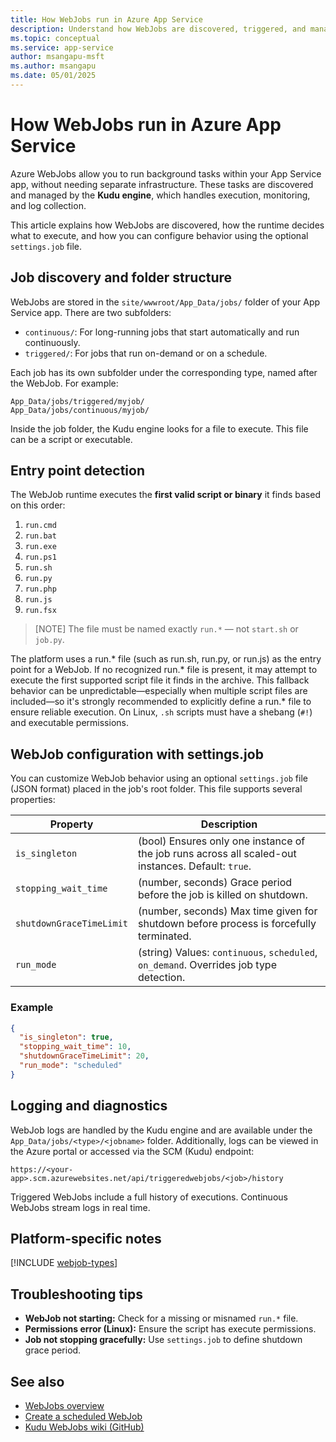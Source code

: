 ```yaml
---
title: How WebJobs run in Azure App Service
description: Understand how WebJobs are discovered, triggered, and managed by the Kudu engine in Azure App Service.
ms.topic: conceptual
ms.service: app-service
author: msangapu-msft
ms.author: msangapu
ms.date: 05/01/2025
---
```


# How WebJobs run in Azure App Service

Azure WebJobs allow you to run background tasks within your App Service app, without needing separate infrastructure. These tasks are discovered and managed by the **Kudu engine**, which handles execution, monitoring, and log collection.

This article explains how WebJobs are discovered, how the runtime decides what to execute, and how you can configure behavior using the optional `settings.job` file.

## Job discovery and folder structure

WebJobs are stored in the `site/wwwroot/App_Data/jobs/` folder of your App Service app. There are two subfolders:

- `continuous/`: For long-running jobs that start automatically and run continuously.
- `triggered/`: For jobs that run on-demand or on a schedule.

Each job has its own subfolder under the corresponding type, named after the WebJob. For example:

```
App_Data/jobs/triggered/myjob/
App_Data/jobs/continuous/myjob/
```

Inside the job folder, the Kudu engine looks for a file to execute. This file can be a script or executable.

## Entry point detection

The WebJob runtime executes the **first valid script or binary** it finds based on this order:

1. `run.cmd`
2. `run.bat`
3. `run.exe`
4. `run.ps1`
5. `run.sh`
6. `run.py`
7. `run.php`
8. `run.js`
9. `run.fsx`

> [NOTE] The file must be named exactly `run.*` — not `start.sh` or `job.py`.

The platform uses a run.* file (such as run.sh, run.py, or run.js) as the entry point for a WebJob. If no recognized run.* file is present, it may attempt to execute the first supported script file it finds in the archive. This fallback behavior can be unpredictable—especially when multiple script files are included—so it's strongly recommended to explicitly define a run.* file to ensure reliable execution. On Linux, `.sh` scripts must have a shebang (`#!`) and executable permissions.

## WebJob configuration with settings.job

You can customize WebJob behavior using an optional `settings.job` file (JSON format) placed in the job's root folder. This file supports several properties:

| Property | Description |
|----------|-------------|
| `is_singleton` | (bool) Ensures only one instance of the job runs across all scaled-out instances. Default: `true`. |
| `stopping_wait_time` | (number, seconds) Grace period before the job is killed on shutdown. |
| `shutdownGraceTimeLimit` | (number, seconds) Max time given for shutdown before process is forcefully terminated. |
| `run_mode` | (string) Values: `continuous`, `scheduled`, `on_demand`. Overrides job type detection. |

### Example
```json
{
  "is_singleton": true,
  "stopping_wait_time": 10,
  "shutdownGraceTimeLimit": 20,
  "run_mode": "scheduled"
}
```

## Logging and diagnostics

WebJob logs are handled by the Kudu engine and are available under the `App_Data/jobs/<type>/<jobname>` folder. Additionally, logs can be viewed in the Azure portal or accessed via the SCM (Kudu) endpoint:

```
https://<your-app>.scm.azurewebsites.net/api/triggeredwebjobs/<job>/history
```

Triggered WebJobs include a full history of executions. Continuous WebJobs stream logs in real time.

## Platform-specific notes

[!INCLUDE [webjob-types](./includes/webjobs-create/quickstart-php-windows-pivot.md)]

## Troubleshooting tips

- **WebJob not starting:** Check for a missing or misnamed `run.*` file.
- **Permissions error (Linux):** Ensure the script has execute permissions.
- **Job not stopping gracefully:** Use `settings.job` to define shutdown grace period.

## See also

- [WebJobs overview](./overview.md)
- [Create a scheduled WebJob](./scheduled-webjob-quickstart.md)
- [Kudu WebJobs wiki (GitHub)](https://github.com/projectkudu/kudu/wiki/WebJobs)

